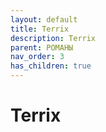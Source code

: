```yaml
---
layout: default
title: Terrix
description: Terrix
parent: РОМАНЫ
nav_order: 3
has_children: true
---
```


# Terrix